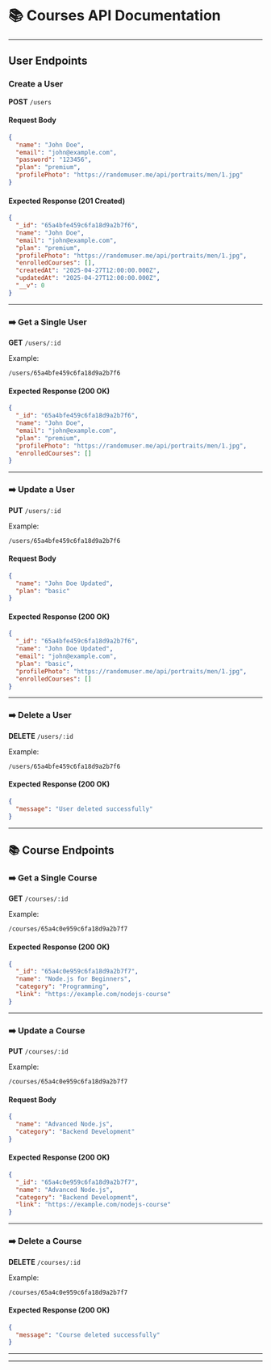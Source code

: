 # 📚 Courses API Documentation

---

## User Endpoints

### Create a User

**POST** `/users`

#### Request Body

```json
{
  "name": "John Doe",
  "email": "john@example.com",
  "password": "123456",
  "plan": "premium",
  "profilePhoto": "https://randomuser.me/api/portraits/men/1.jpg"
}
```

#### Expected Response (201 Created)

```json
{
  "_id": "65a4bfe459c6fa18d9a2b7f6",
  "name": "John Doe",
  "email": "john@example.com",
  "plan": "premium",
  "profilePhoto": "https://randomuser.me/api/portraits/men/1.jpg",
  "enrolledCourses": [],
  "createdAt": "2025-04-27T12:00:00.000Z",
  "updatedAt": "2025-04-27T12:00:00.000Z",
  "__v": 0
}
```

---

### ➡️ Get a Single User

**GET** `/users/:id`

Example:

```
/users/65a4bfe459c6fa18d9a2b7f6
```

#### Expected Response (200 OK)

```json
{
  "_id": "65a4bfe459c6fa18d9a2b7f6",
  "name": "John Doe",
  "email": "john@example.com",
  "plan": "premium",
  "profilePhoto": "https://randomuser.me/api/portraits/men/1.jpg",
  "enrolledCourses": []
}
```

---

### ➡️ Update a User

**PUT** `/users/:id`

Example:

```
/users/65a4bfe459c6fa18d9a2b7f6
```

#### Request Body

```json
{
  "name": "John Doe Updated",
  "plan": "basic"
}
```

#### Expected Response (200 OK)

```json
{
  "_id": "65a4bfe459c6fa18d9a2b7f6",
  "name": "John Doe Updated",
  "email": "john@example.com",
  "plan": "basic",
  "profilePhoto": "https://randomuser.me/api/portraits/men/1.jpg",
  "enrolledCourses": []
}
```

---

### ➡️ Delete a User

**DELETE** `/users/:id`

Example:

```
/users/65a4bfe459c6fa18d9a2b7f6
```

#### Expected Response (200 OK)

```json
{
  "message": "User deleted successfully"
}
```

---

## 📚 Course Endpoints

### ➡️ Get a Single Course

**GET** `/courses/:id`

Example:

```
/courses/65a4c0e959c6fa18d9a2b7f7
```

#### Expected Response (200 OK)

```json
{
  "_id": "65a4c0e959c6fa18d9a2b7f7",
  "name": "Node.js for Beginners",
  "category": "Programming",
  "link": "https://example.com/nodejs-course"
}
```

---

### ➡️ Update a Course

**PUT** `/courses/:id`

Example:

```
/courses/65a4c0e959c6fa18d9a2b7f7
```

#### Request Body

```json
{
  "name": "Advanced Node.js",
  "category": "Backend Development"
}
```

#### Expected Response (200 OK)

```json
{
  "_id": "65a4c0e959c6fa18d9a2b7f7",
  "name": "Advanced Node.js",
  "category": "Backend Development",
  "link": "https://example.com/nodejs-course"
}
```

---

### ➡️ Delete a Course

**DELETE** `/courses/:id`

Example:

```
/courses/65a4c0e959c6fa18d9a2b7f7
```

#### Expected Response (200 OK)

```json
{
  "message": "Course deleted successfully"
}
```

---

---
